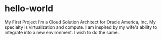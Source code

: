 # hello-world
My First Project
I'm a Cloud Solution Architect for Oracle America, Inc. My specialty is virtualization and compute.
I am inspired by my wife's ability to integrate into a new environment. I wish to do the same.
